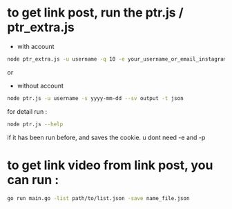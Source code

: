 # to get link post, run the ptr.js / ptr_extra.js
    
* with account
```bash
node ptr_extra.js -u username -q 10 -e your_username_or_email_instagram -p your_password_instagram --sv output_name -t json
```
or

* without account
```bash
node ptr.js -u username -s yyyy-mm-dd --sv output -t json
```

for detail run :
```bash
node ptr.js --help
```
if it has been run before, and saves the cookie. u dont need -e and -p

# to get link video from link post, you can run :

```bash
go run main.go -list path/to/list.json -save name_file.json
```



